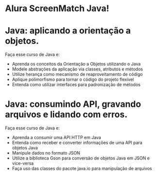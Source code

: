 # Alura ScreenMatch Java!

# Java: aplicando a orientação a objetos.

Faça esse curso de Java e:
- Aprenda os conceitos da Orientação a Objetos utilizando o Java
- Modele abstrações da aplicação via classes, atributos e métodos
- Utilize herança como mecanismo de reaproveitamento de código
- Aplique polimorfismo para tornar o código do projeto flexível
- Entenda como utilizar interfaces para padronização de métodos


# Java: consumindo API, gravando arquivos e lidando com erros.

Faça esse curso de Java e:
- Aprenda a consumir uma API HTTP em Java
- Entenda como receber e converter informações de uma API para objetos Java
- Manipule dados no formato JSON
- Utilize a biblioteca Gson para conversão de objetos Java em JSON e vice-versa
- Faça uso das classes do pacote java.io para manipulação de arquivos
